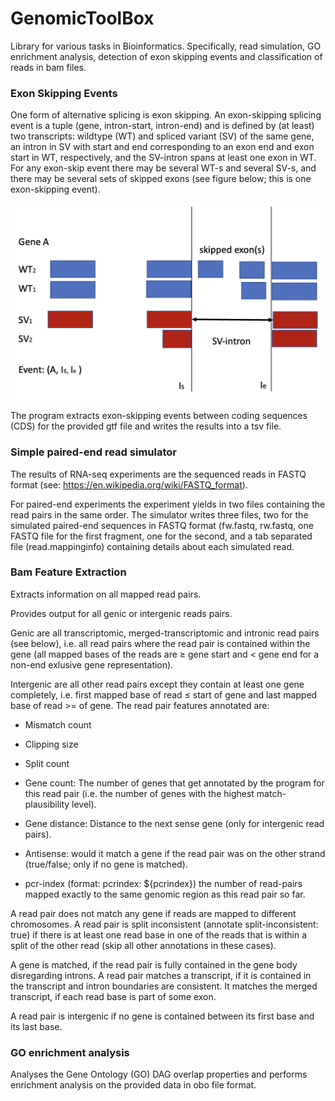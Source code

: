 # GenomicToolBox
Library for various tasks in Bioinformatics. Specifically, read simulation, GO enrichment analysis, detection of exon skipping events and classification of reads in bam files.


### Exon Skipping Events

One form of alternative splicing is exon skipping. An exon-skipping splicing event is a tuple (gene, intron-start, intron-end) and is defined by (at least) two transcripts: wildtype (WT) and spliced variant (SV) of the same gene, an intron in SV with start and end corresponding to an exon end and exon start in WT, respectively, and the SV-intron spans at least one exon in WT. For any exon-skip event there may be several WT-s and several SV-s, and there may be several sets of skipped exons (see figure below; this is one exon-skipping event).

![Alt text](images/exon_skipping_event.png?raw=true "Title")

The program extracts exon-skipping events between coding sequences (CDS) for the provided gtf file and writes the results into a tsv file.


### Simple paired-end read simulator

The results of RNA-seq experiments are the sequenced reads in FASTQ format (see: https://en.wikipedia.org/wiki/FASTQ_format).

For paired-end experiments the experiment yields in two files containing the read pairs in the same order. The simulator writes three files, two for the simulated paired-end sequences in FASTQ format (fw.fastq, rw.fastq, one FASTQ file for the first fragment, one for the second, and a tab separated file (read.mappinginfo) containing details about each simulated read.


### Bam Feature Extraction

Extracts information on all mapped read pairs. 

Provides output for all genic or intergenic reads pairs.

Genic are all transcriptomic, merged-transcriptomic and intronic read pairs (see below), i.e. all read pairs where the read pair is contained within the gene (all mapped bases of the reads are ≥ gene start and < gene end for a non-end exlusive gene representation).

Intergenic are all other read pairs except they contain at least one gene completely, i.e. first mapped base of read ≤ start of gene and last mapped base of read >= of gene. The read pair features annotated are:

- Mismatch count
- Clipping size
- Split count
- Gene count: The number of genes that get annotated by the program for this read pair (i.e. the number of genes with the highest match-plausibility level).

- Gene distance: Distance to the next sense gene (only for intergenic read pairs).
- Antisense: would it match a gene if the read pair was on the other strand (true/false; only if no gene is matched).
- pcr-index (format: pcrindex: ${pcrindex}) the number of read-pairs mapped exactly to the same genomic region as this read pair so far.

A read pair does not match any gene if reads are mapped to different chromosomes. A read pair is split inconsistent (annotate split-inconsistent: true) if there is at least one read base in one of the reads that is within a split of the other read (skip all other annotations in these cases).

A gene is matched, if the read pair is fully contained in the gene body disregarding introns. A read pair matches a transcript, if it is contained in the transcript and intron boundaries are consistent. It matches the merged transcript, if each read base is part of some exon.

A read pair is intergenic if no gene is contained between its first base and its last base.


### GO enrichment analysis

Analyses the Gene Ontology (GO) DAG overlap properties and performs enrichment analysis on the provided data in obo file format.
